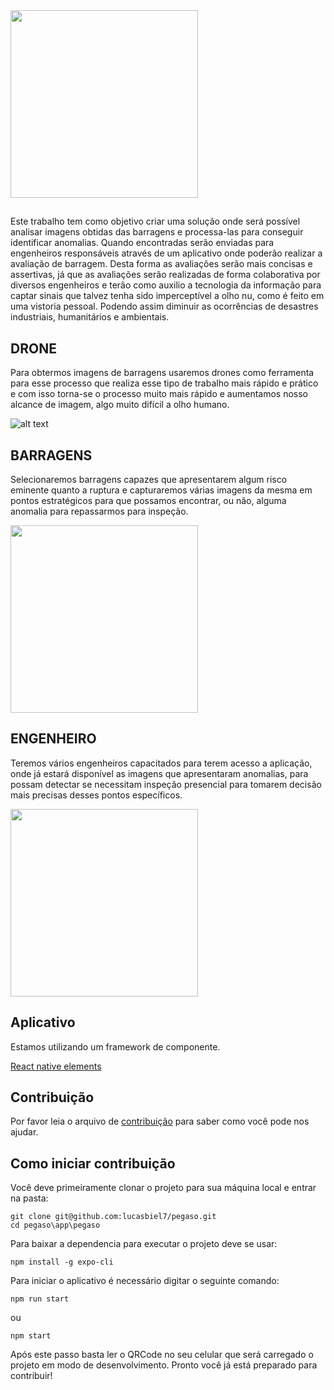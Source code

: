 
<img src="https://github.com/lucasbiel7/pegaso/blob/master/app/pegasus/assets/image/logo.png" width="300"/>

##
Este trabalho tem como objetivo criar uma solução onde será possível analisar imagens obtidas das
barragens e processa-las para conseguir identificar anomalias. Quando encontradas serão enviadas para
engenheiros responsáveis através de um aplicativo onde poderão realizar a avaliação de barragem. 
Desta forma as avaliações serão mais concisas e assertivas, já que as avaliações serão realizadas de
forma colaborativa por diversos engenheiros e terão como auxilio a tecnologia da informação para 
captar sinais que talvez tenha sido imperceptível a olho nu, como é feito em uma vistoria pessoal. 
Podendo assim diminuir as ocorrências de desastres industriais, humanitários e ambientais.


## DRONE
Para obtermos imagens de barragens usaremos drones como ferramenta para esse processo que realiza esse tipo de trabalho mais rápido e prático e com isso torna-se o processo muito mais rápido e aumentamos nosso alcance de imagem, algo muito difícil a olho humano.

![alt text](https://github.com/lucasbiel7/pegaso/blob/master/Drone.gif)

## BARRAGENS
Selecionaremos barragens capazes que apresentarem algum risco eminente quanto a ruptura e capturaremos várias imagens da mesma em pontos estratégicos para que possamos encontrar, ou não, alguma anomalia para repassarmos para inspeção.

<img src="https://github.com/lucasbiel7/pegaso/blob/master/Barragem.jpg" width="300"/>

## ENGENHEIRO
Teremos vários engenheiros capacitados para terem acesso a aplicação, onde já estará disponível as imagens que apresentaram anomalias, para possam detectar se necessitam inspeção presencial para tomarem decisão mais precisas desses pontos específicos.

<img src="https://github.com/lucasbiel7/pegaso/blob/master/Engenheiro.jpg" width="300"/>

## Aplicativo
Estamos utilizando um framework de componente.


[React native elements](https://github.com/react-native-training/react-native-elements)


## Contribuição

Por favor leia o arquivo de [contribuição](https://github.com/lucasbiel7/pegaso/blob/master/CONTRIBUTING.md) para saber como você pode nos ajudar.

## Como iniciar contribuição
Você deve primeiramente clonar o projeto para sua máquina local e entrar na pasta:
```
git clone git@github.com:lucasbiel7/pegaso.git
cd pegaso\app\pegaso
```
Para baixar a dependencia para executar o projeto deve se usar:
```
npm install -g expo-cli
```
Para iniciar o aplicativo é necessário digitar o seguinte comando:
```
npm run start
```
ou 
```
npm start
```
Após este passo basta ler o QRCode no seu celular que será carregado o projeto em modo de desenvolvimento.
Pronto você já está preparado para contribuir!
